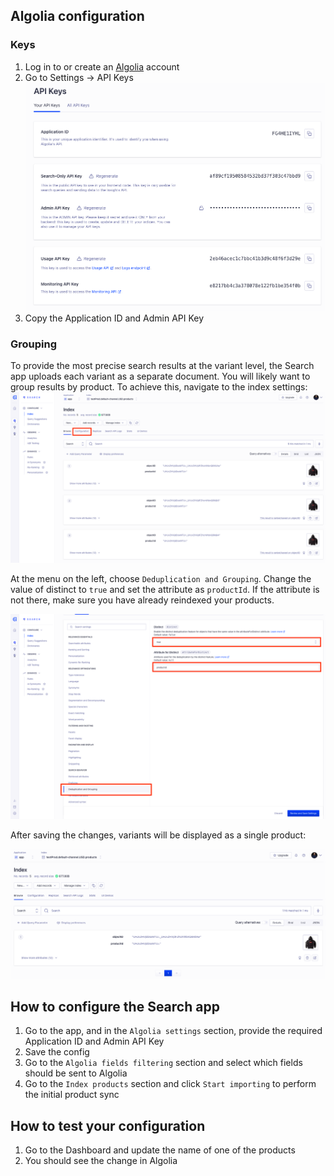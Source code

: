 ## Algolia configuration

### Keys

1. Log in to or create an [Algolia](https://www.algolia.com/) account
2. Go to Settings → API Keys
   ![keys.png](./images/keys.png)
3. Copy the Application ID and Admin API Key

### Grouping

To provide the most precise search results at the variant level, the Search app uploads each variant as a separate document. You will likely want to group results by product. To achieve this, navigate to the index settings:
![](images/index_initial.png)

At the menu on the left, choose `Deduplication and Grouping`. Change the value of distinct to `true` and set the attribute as `productId`. If the attribute is not there, make sure you have already reindexed your products.

![](images/index_configuration.png)

After saving the changes, variants will be displayed as a single product:

![](images/index_configured.png)

## How to configure the Search app

1. Go to the app, and in the `Algolia settings` section, provide the required Application ID and Admin API Key
2. Save the config
3. Go to the `Algolia fields filtering` section and select which fields should be sent to Algolia
4. Go to the `Index products` section and click `Start importing` to perform the initial product sync

## How to test your configuration

1. Go to the Dashboard and update the name of one of the products
2. You should see the change in Algolia
